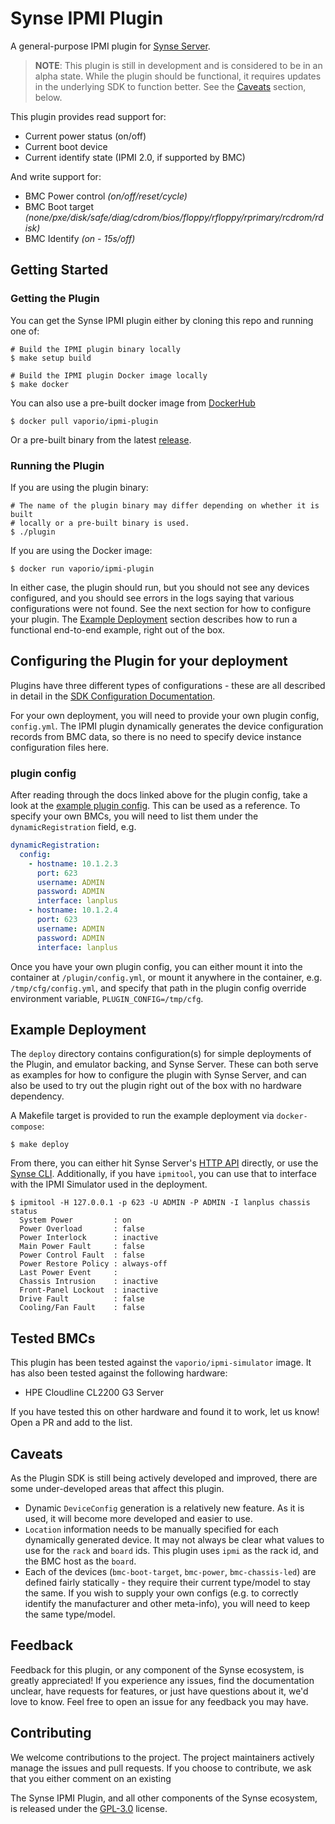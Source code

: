 # Synse IPMI Plugin
A general-purpose IPMI plugin for [Synse Server][synse-server].

> **NOTE**: This plugin is still in development and is considered to be
> in an alpha state. While the plugin should be functional, it requires
> updates in the underlying SDK to function better. See the [Caveats](#caveats)
> section, below.

This plugin provides read support for:
- Current power status (on/off)
- Current boot device
- Current identify state (IPMI 2.0, if supported by BMC)

And write support for:
- BMC Power control *(on/off/reset/cycle)*
- BMC Boot target *(none/pxe/disk/safe/diag/cdrom/bios/floppy/rfloppy/rprimary/rcdrom/rdisk)*
- BMC Identify *(on - 15s/off)*

## Getting Started

### Getting the Plugin
You can get the Synse IPMI plugin either by cloning this repo and running one of:
```console
# Build the IPMI plugin binary locally
$ make setup build

# Build the IPMI plugin Docker image locally
$ make docker
```

You can also use a pre-built docker image from [DockerHub][plugin-dockerhub]
```console
$ docker pull vaporio/ipmi-plugin
```

Or a pre-built binary from the latest [release][plugin-release].

### Running the Plugin
If you are using the plugin binary:
```console
# The name of the plugin binary may differ depending on whether it is built
# locally or a pre-built binary is used.
$ ./plugin
```

If you are using the Docker image:
```console
$ docker run vaporio/ipmi-plugin
```

In either case, the plugin should run, but you should not see any devices configured,
and you should see errors in the logs saying that various configurations were not found.
See the next section for how to configure your plugin. The [Example Deployment](#example-deployment)
section describes how to run a functional end-to-end example, right out of the box.

## Configuring the Plugin for your deployment
Plugins have three different types of configurations - these are all described in detail
in the [SDK Configuration Documentation][sdk-config-docs].

For your own deployment, you will need to provide your own plugin config, `config.yml`.
The IPMI plugin dynamically generates the device configuration records from BMC data, so
there is no need to specify device instance configuration files here.

### plugin config
After reading through the docs linked above for the plugin config, take a look at the [example
plugin config](example/config.yml). This can be used as a reference. To specify your own BMCs, you
will need to list them under the `dynamicRegistration` field, e.g.

```yaml
dynamicRegistration:
  config:
    - hostname: 10.1.2.3
      port: 623
      username: ADMIN
      password: ADMIN
      interface: lanplus
    - hostname: 10.1.2.4
      port: 623
      username: ADMIN
      password: ADMIN
      interface: lanplus
```

Once you have your own plugin config, you can either mount it into the container at `/plugin/config.yml`, 
or mount it anywhere in the container, e.g. `/tmp/cfg/config.yml`, and specify that path in
the plugin config override environment variable, `PLUGIN_CONFIG=/tmp/cfg`.


## Example Deployment
The `deploy` directory contains configuration(s) for simple deployments of the Plugin,
and emulator backing, and Synse Server. These can both serve as examples for how to configure
the plugin with Synse Server, and can also be used to try out the plugin right out of the
box with no hardware dependency.

A Makefile target is provided to run the example deployment via `docker-compose`:
```console
$ make deploy
```

From there, you can either hit Synse Server's [HTTP API][synse-server-api] directly, or
use the [Synse CLI][synse-cli]. Additionally, if you have `ipmitool`, you can use that to
interface with the IPMI Simulator used in the deployment.

```console
$ ipmitool -H 127.0.0.1 -p 623 -U ADMIN -P ADMIN -I lanplus chassis status
  System Power         : on
  Power Overload       : false
  Power Interlock      : inactive
  Main Power Fault     : false
  Power Control Fault  : false
  Power Restore Policy : always-off
  Last Power Event     : 
  Chassis Intrusion    : inactive
  Front-Panel Lockout  : inactive
  Drive Fault          : false
  Cooling/Fan Fault    : false
```

## Tested BMCs
This plugin has been tested against the `vaporio/ipmi-simulator` image. It has also been
tested against the following hardware:

- HPE Cloudline CL2200 G3 Server

If you have tested this on other hardware and found it to work, let us know! Open a PR
and add to the list.

## Caveats
As the Plugin SDK is still being actively developed and improved, there are some under-developed
areas that affect this plugin. 
- Dynamic `DeviceConfig` generation is a relatively new feature. As it is used, it will
  become more developed and easier to use.
- `Location` information needs to be manually specified for each dynamically generated
  device. It may not always be clear what values to use for the `rack` and `board` ids.
  This plugin uses `ipmi` as the rack id, and the BMC host as the `board`.
- Each of the devices (`bmc-boot-target`, `bmc-power`, `bmc-chassis-led`) are defined fairly
  statically - they require their current type/model to stay the same. If you wish to supply
  your own configs (e.g. to correctly identify the manufacturer and other meta-info), you
  will need to keep the same type/model.

## Feedback
Feedback for this plugin, or any component of the Synse ecosystem, is greatly appreciated!
If you experience any issues, find the documentation unclear, have requests for features,
or just have questions about it, we'd love to know. Feel free to open an issue for any
feedback you may have.

## Contributing
We welcome contributions to the project. The project maintainers actively manage the issues
and pull requests. If you choose to contribute, we ask that you either comment on an existing

The Synse IPMI Plugin, and all other components of the Synse ecosystem, is released under the
[GPL-3.0](LICENSE) license.


[synse-server-api]: https://vapor-ware.github.io/synse-server
[synse-server]: https://github.com/vapor-ware/synse-server
[synse-sdk]: https://github.com/vapor-ware/synse-sdk
[synse-cli]: https://github.com/vapor-ware/synse-cli
[plugin-dockerhub]: https://hub.docker.com/r/vaporio/ipmi-plugin
[plugin-release]: https://github.com/vapor-ware/synse-ipmi-plugin/releases
[sdk-config-docs]: http://synse-sdk.readthedocs.io/en/latest/user/configuration.html